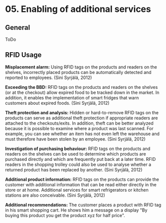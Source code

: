 # 05.	Enabling of additional services

## General

 ToDo

## RFID Usage

**Misplacement alarm:** Using RFID tags on the products and readers on the shelves, incorrectly placed products can be automatically detected and reported to employees. \(Sini Syrjälä, 2012\)

**Exceeding the BBD:** RFID tags on the products and readers on the shelves \(or at the checkout\) allow expired food to be tracked down in the market. In addition, it enables the implementation of smart fridges that warn customers about expired foods. \(Sini Syrjälä, 2012\)

**Theft protection and analysis:** Hidden or hard-to-remove RFID tags on the products can serve as additional theft protection if appropriate readers are attached to the checkouts/exits. In addition, theft can be better analyzed because it is possible to examine where a product was last scanned. For example, you can see whether an item has not even left the warehouse and must therefore have been stolen by an employee. \(Sini Syrjälä, 2012\)

**Investigation of purchasing behaviour:** RFID tags on the products and readers on the shelves can be used to determine which products are purchased directly and which are frequently put back at a later time. RFID readers in the shopping trolley could also be used to analyse whether a returned product has been replaced by another. \(Sini Syrjälä, 2012\)

**Additional product information:** RFID tags on the products can provide the customer with additional information that can be read either directly in the store or at home. Additional services for smart refrigerators or kitchen stations are also conceivable. \(Sini Syrjälä, 2012\)

**Additional recommendations:** The customer places a product with RFID tag in his smart shopping cart. He shows him a message on a display "By buying this product you get the product xyz for half price".

